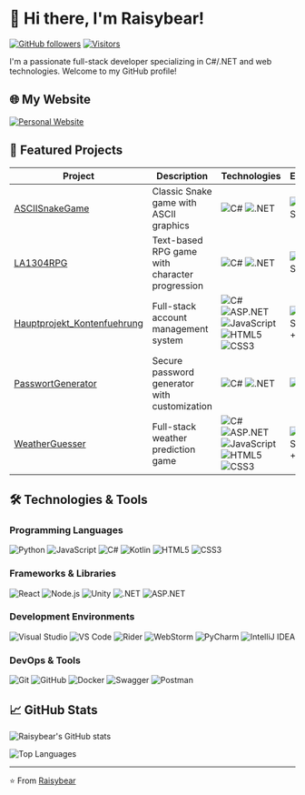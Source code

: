 # 👋 Hi there, I'm Raisybear! 

[![GitHub followers](https://img.shields.io/github/followers/Raisybear?style=social)](https://github.com/Raisybear)
[![Visitors](https://komarev.com/ghpvc/?username=Raisybear&label=Profile%20views&color=0e75b6&style=flat)](https://github.com/Raisybear)

I'm a passionate full-stack developer specializing in C#/.NET and web technologies. Welcome to my GitHub profile!

## 🌐 My Website
[![Personal Website](https://img.shields.io/badge/✨_My_Personal_Website-FF4088?style=for-the-badge&logo=vercel&logoColor=white)](https://eliasspycher.com/)

## 🚀 Featured Projects

<div align="center">
  
| Project | Description | Technologies | Environment |
|---------|-------------|--------------|-------------|
| [ASCIISnakeGame](https://github.com/Raisybear/ASCIISnakeGame) | Classic Snake game with ASCII graphics | ![C#](https://img.shields.io/badge/-C%23-239120?style=flat-square&logo=c-sharp&logoColor=white) ![.NET](https://img.shields.io/badge/-.NET-512BD4?style=flat-square&logo=dotnet&logoColor=white) | ![Visual Studio](https://img.shields.io/badge/-Visual%20Studio-5C2D91?style=flat-square&logo=visual-studio&logoColor=white) |
| [LA1304RPG](https://github.com/Raisybear/LA1304RPG) | Text-based RPG game with character progression | ![C#](https://img.shields.io/badge/-C%23-239120?style=flat-square&logo=c-sharp&logoColor=white) ![.NET](https://img.shields.io/badge/-.NET-512BD4?style=flat-square&logo=dotnet&logoColor=white) | ![Visual Studio](https://img.shields.io/badge/-Visual%20Studio-5C2D91?style=flat-square&logo=visual-studio&logoColor=white) |
| [Hauptprojekt_Kontenfuehrung](https://github.com/Raisybear/Hauptprojekt_Kontenfuehrung) | Full-stack account management system | ![C#](https://img.shields.io/badge/-C%23-239120?style=flat-square&logo=c-sharp&logoColor=white) ![ASP.NET](https://img.shields.io/badge/-ASP.NET-512BD4?style=flat-square&logo=dotnet&logoColor=white) ![JavaScript](https://img.shields.io/badge/-JavaScript-F7DF1E?style=flat-square&logo=javascript&logoColor=black) ![HTML5](https://img.shields.io/badge/-HTML5-E34F26?style=flat-square&logo=html5&logoColor=white) ![CSS3](https://img.shields.io/badge/-CSS3-1572B6?style=flat-square&logo=css3&logoColor=white) | ![Visual Studio](https://img.shields.io/badge/-Visual%20Studio-5C2D91?style=flat-square&logo=visual-studio&logoColor=white) + ![VS Code](https://img.shields.io/badge/-VS%20Code-007ACC?style=flat-square&logo=visual-studio-code&logoColor=white) |
| [PasswortGenerator](https://github.com/Raisybear/PasswortGenerator) | Secure password generator with customization | ![C#](https://img.shields.io/badge/-C%23-239120?style=flat-square&logo=c-sharp&logoColor=white) ![.NET](https://img.shields.io/badge/-.NET-512BD4?style=flat-square&logo=dotnet&logoColor=white) | ![Rider](https://img.shields.io/badge/-Rider-000000?style=flat-square&logo=rider&logoColor=white) |
| [WeatherGuesser](https://github.com/robinsacher/WeatherGuesser_LA_ILA3_0110) | Full-stack weather prediction game | ![C#](https://img.shields.io/badge/-C%23-239120?style=flat-square&logo=c-sharp&logoColor=white) ![ASP.NET](https://img.shields.io/badge/-ASP.NET-512BD4?style=flat-square&logo=dotnet&logoColor=white) ![JavaScript](https://img.shields.io/badge/-JavaScript-F7DF1E?style=flat-square&logo=javascript&logoColor=black) ![HTML5](https://img.shields.io/badge/-HTML5-E34F26?style=flat-square&logo=html5&logoColor=white) ![CSS3](https://img.shields.io/badge/-CSS3-1572B6?style=flat-square&logo=css3&logoColor=white) | ![Visual Studio](https://img.shields.io/badge/-Visual%20Studio-5C2D91?style=flat-square&logo=visual-studio&logoColor=white) + ![VS Code](https://img.shields.io/badge/-VS%20Code-007ACC?style=flat-square&logo=visual-studio-code&logoColor=white) |

</div>

## 🛠️ Technologies & Tools

### Programming Languages
![Python](https://img.shields.io/badge/-Python-3776AB?style=flat-square&logo=python&logoColor=white)
![JavaScript](https://img.shields.io/badge/-JavaScript-F7DF1E?style=flat-square&logo=javascript&logoColor=black)
![C#](https://img.shields.io/badge/-C%23-239120?style=flat-square&logo=c-sharp&logoColor=white)
![Kotlin](https://img.shields.io/badge/-Kotlin-7F52FF?style=flat-square&logo=kotlin&logoColor=white)
![HTML5](https://img.shields.io/badge/-HTML5-E34F26?style=flat-square&logo=html5&logoColor=white)
![CSS3](https://img.shields.io/badge/-CSS3-1572B6?style=flat-square&logo=css3&logoColor=white)

### Frameworks & Libraries
![React](https://img.shields.io/badge/-React-61DAFB?style=flat-square&logo=react&logoColor=black)
![Node.js](https://img.shields.io/badge/-Node.js-339933?style=flat-square&logo=node.js&logoColor=white)
![Unity](https://img.shields.io/badge/-Unity-000000?style=flat-square&logo=unity&logoColor=white)
![.NET](https://img.shields.io/badge/-.NET-512BD4?style=flat-square&logo=dotnet&logoColor=white)
![ASP.NET](https://img.shields.io/badge/-ASP.NET-512BD4?style=flat-square&logo=dotnet&logoColor=white)

### Development Environments
![Visual Studio](https://img.shields.io/badge/-Visual%20Studio-5C2D91?style=flat-square&logo=visual-studio&logoColor=white)
![VS Code](https://img.shields.io/badge/-VS%20Code-007ACC?style=flat-square&logo=visual-studio-code&logoColor=white)
![Rider](https://img.shields.io/badge/-Rider-000000?style=flat-square&logo=rider&logoColor=white)
![WebStorm](https://img.shields.io/badge/-WebStorm-000000?style=flat-square&logo=webstorm&logoColor=white)
![PyCharm](https://img.shields.io/badge/-PyCharm-000000?style=flat-square&logo=pycharm&logoColor=white)
![IntelliJ IDEA](https://img.shields.io/badge/-IntelliJ%20IDEA-000000?style=flat-square&logo=intellij-idea&logoColor=white)

### DevOps & Tools
![Git](https://img.shields.io/badge/-Git-F05032?style=flat-square&logo=git&logoColor=white)
![GitHub](https://img.shields.io/badge/-GitHub-181717?style=flat-square&logo=github)
![Docker](https://img.shields.io/badge/-Docker-2496ED?style=flat-square&logo=docker&logoColor=white)
![Swagger](https://img.shields.io/badge/-Swagger-85EA2D?style=flat-square&logo=swagger&logoColor=black)
![Postman](https://img.shields.io/badge/-Postman-FF6C37?style=flat-square&logo=postman&logoColor=white)

## 📈 GitHub Stats

![Raisybear's GitHub stats](https://github-readme-stats.vercel.app/api?username=Raisybear&show_icons=true&theme=radical)

![Top Languages](https://github-readme-stats.vercel.app/api/top-langs/?username=Raisybear&layout=compact&theme=radical)

---

⭐️ From [Raisybear](https://github.com/Raisybear)
